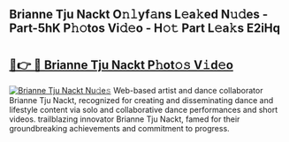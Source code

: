## Brianne Tju Nackt O𝚗𝚕yf𝚊ns L𝚎a𝚔ed N𝚞𝚍es - Part-5hK P𝚑𝚘tos Vi𝚍𝚎o - H𝚘𝚝 Part L𝚎a𝚔s E2iHq

# <h2><a href="http://kf351a.oniu.top/?m=Brianne+Tju+Nackt">🔗👉 🔴 Brianne Tju Nackt P𝚑ot𝚘𝚜 V𝚒d𝚎o</a></h2>

[![Brianne Tju Nackt Nu𝚍e𝚜](https://i.imgur.com/0qMVB7G.gif)](http://kf351a.oniu.top/?m=Brianne+Tju+Nackt)
Web-based artist and dance collaborator Brianne Tju Nackt, recognized for creating and disseminating dance and lifestyle content via solo and collaborative dance performances and short videos. trailblazing innovator Brianne Tju Nackt, famed for their groundbreaking achievements and commitment to progress.  
